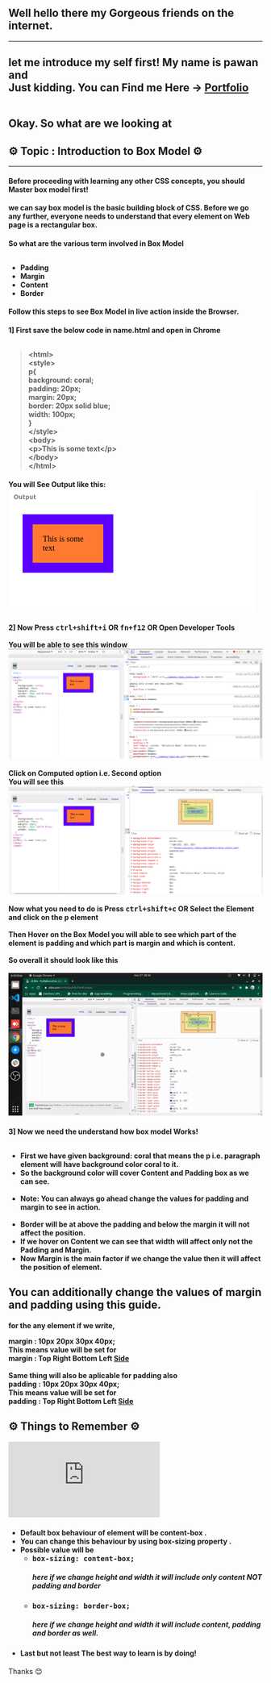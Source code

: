 <h2>Well hello there my Gorgeous friends on the internet.</h2>
<hr/>
<h2>let me introduce my self first! My name is pawan and <br/><![Thats it](https://media.giphy.com/media/LJnA13jCK3K8g/giphy.gif)<br/>Just kidding. You can Find me Here -> <a href="https://pavandeore.github.io">Portfolio</a></p><br/>
Okay. So what are we looking at 
</h2>
<h2>⚙ Topic : Introduction to Box Model ⚙</h2>
<hr/>
<p>
<h4>Before proceeding with learning any other CSS concepts, you should Master box model first!
</h4>
<h4>
we can say box model is the basic building block of CSS. Before we go any further, everyone needs to understand that every element on Web page is a rectangular box.
</h4>
<p>
<p>
<h4>
So what are the various term involved in Box Model<br/><br/>
<ul>
<li>Padding</li>
<li>Margin</li>
<li>Content</li>
<li>Border</li>
</ul>
</h4>
</p>
<p>
<h4>
Follow this steps to see Box Model in live action inside the Browser.
</h4>
<h4>
1] First save the below code in name.html and open in Chrome<br/><br/>
<blockquote>
&lt;html&gt;<br/>
&lt;style&gt;<br/>
p{<br/>
    background: coral;<br/>
    padding: 20px;<br/>
    margin: 20px;<br/>
    border: 20px solid blue;<br/>
    width: 100px;<br/>
  }
<br/>&lt;/style&gt;<br/>
&lt;body&gt;<br/>
&lt;p&gt;This is some text&lt;/p&gt;<br/>
&lt;/body&gt;<br/>
&lt;/html&gt;
</blockquote>
</h4>
<h4>
You will See Output like this:<br/>
<img src="./Images/output.png" />
</h4>
<h4>
2] Now Press <kbd>ctrl+shift+i</kbd> OR <kbd>fn+f12</kbd> OR Open Developer Tools
<br/><br/>
You will be able to see this window <br/>
<img src="./Images/window.png" /><br/><br/>
Click on Computed option i.e. Second option<Br/>
You will see this 
<img src="./Images/computed.png" /><br/><br/>
Now what you need to do is Press <kbd>ctrl+shift+c</kbd> OR Select the Element and click on the p element<br/><br/>Then Hover on the Box Model you will able to see which part of the element is padding and which part is margin and which is content.<br/><br/>So overall it should look like this<br/><br/>
<img src="./Images/demo .gif" />

</h4>
<h4>
3] Now we need the understand how box model Works!<br/><br/>
<ul>
<li>First we have given background: coral that means the p i.e. paragraph element will have background color coral to it.</li>
<li>So the background color will cover Content and Padding box as we can see.</li>
<br/><li>Note: You can always go ahead change the values for padding and margin to see in action.</li><br/>
<li>Border will be at above the padding and below the margin it will not affect the position.</li>
<li>If we hover on Content we can see that width will affect only not the Padding and Margin.</li>
<li>Now Margin is the main factor if we change the value then it will affect the position of element.</li>
</ul>
</h4>
</p>
<p>
<h2>
You can additionally change the values of margin and padding using this guide.
</h2>
<h4>
for the any element if we write,

margin : 10px 20px 30px 40px;
<br/>This means value will be set for<br/>
margin : Top Right Bottom Left <u>Side</u><br/><br/>
Same thing will also be aplicable for padding also<br/>
padding : 10px 20px 30px 40px;
<br/>This means value will be set for<br/>
padding : Top Right Bottom Left <u>Side</u><br/>
</h4>
</p>
<p>
<h2>
⚙ Things to Remember ⚙<br/>
</h2>
<iframe src="https://giphy.com/embed/gLpFSaWgZmcG6z17iT" frameBorder="0" allowFullScreen></iframe>
<h4>
<ul>
<li>Default box behaviour of element will be content-box .</li>
<li>You can change this behaviour by using box-sizing property .</li>
<li>Possible value will be
<ul>
<li><kbd>box-sizing: content-box;</kbd> <h5>here if we change height and width it will include only content NOT padding and border</h5></li>
<li><kbd>box-sizing: border-box;</kbd><h5>here if we change height and width it will include content, padding and border as well.</h5></li>
</ul>
</li>
<li>Last but not least The best way to learn is by doing!</li>
</ul>
</h4>
</p>
<p>Thanks 😊</p>
